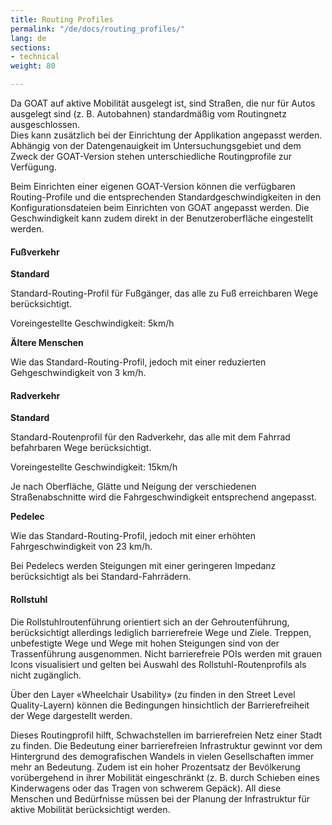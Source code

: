```yaml
---
title: Routing Profiles
permalink: "/de/docs/routing_profiles/"
lang: de
sections:
- technical
weight: 80

---
```

Da GOAT auf aktive Mobilität ausgelegt ist, sind Straßen, die nur für Autos ausgelegt sind (z. B. Autobahnen) standardmäßig vom Routingnetz ausgeschlossen.  
 Dies kann zusätzlich bei der Einrichtung der Applikation angepasst werden. Abhängig von der Datengenauigkeit im Untersuchungsgebiet und dem Zweck der GOAT-Version stehen unterschiedliche Routingprofile zur Verfügung.  
   
 Beim Einrichten einer eigenen GOAT-Version können die verfügbaren Routing-Profile und die entsprechenden Standardgeschwindigkeiten in den Konfigurationsdateien beim Einrichten von GOAT angepasst werden. Die Geschwindigkeit kann zudem direkt in der Benutzeroberfläche eingestellt werden.

#### Fußverkehr

<b>Standard</b>

Standard-Routing-Profil für Fußgänger, das alle zu Fuß erreichbaren Wege berücksichtigt.

Voreingestellte Geschwindigkeit: 5km/h

<b>Ältere Menschen</b>

Wie das Standard-Routing-Profil, jedoch mit einer reduzierten Gehgeschwindigkeit von 3 km/h.

#### Radverkehr

<b>Standard</b>

Standard-Routenprofil für den Radverkehr, das alle mit dem Fahrrad befahrbaren Wege berücksichtigt.

Voreingestellte Geschwindigkeit: 15km/h

Je nach Oberfläche, Glätte und Neigung der verschiedenen Straßenabschnitte wird die Fahrgeschwindigkeit entsprechend angepasst.

<b>Pedelec</b>

Wie das Standard-Routing-Profil, jedoch mit einer erhöhten Fahrgeschwindigkeit von 23 km/h.

Bei Pedelecs werden Steigungen mit einer geringeren Impedanz berücksichtigt als bei Standard-Fahrrädern.

#### Rollstuhl

Die Rollstuhlroutenführung orientiert sich an der Gehroutenführung, berücksichtigt allerdings lediglich barrierefreie Wege und Ziele. Treppen, unbefestigte Wege und Wege mit hohen Steigungen sind von der Trassenführung ausgenommen. Nicht barrierefreie POIs werden mit grauen Icons visualisiert und gelten bei Auswahl des Rollstuhl-Routenprofils als nicht zugänglich.

Über den Layer «Wheelchair Usability» (zu finden in den Street Level Quality-Layern) können die Bedingungen hinsichtlich der Barrierefreiheit der Wege dargestellt werden.

Dieses Routingprofil hilft, Schwachstellen im barrierefreien Netz einer Stadt zu finden. Die Bedeutung einer barrierefreien Infrastruktur gewinnt vor dem Hintergrund des demografischen Wandels in vielen Gesellschaften immer mehr an Bedeutung. Zudem ist ein hoher Prozentsatz der Bevölkerung vorübergehend in ihrer Mobilität eingeschränkt (z. B. durch Schieben eines Kinderwagens oder das Tragen von schwerem Gepäck). All diese Menschen und Bedürfnisse müssen bei der Planung der Infrastruktur für aktive Mobilität berücksichtigt werden.